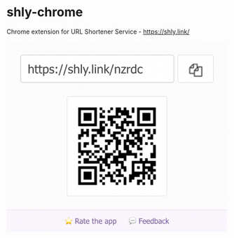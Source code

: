 # shly-chrome
Chrome extension for URL Shortener Service - https://shly.link/

![shly.link chrome extension](media/screenshot.png "shly.link chrome extension")
